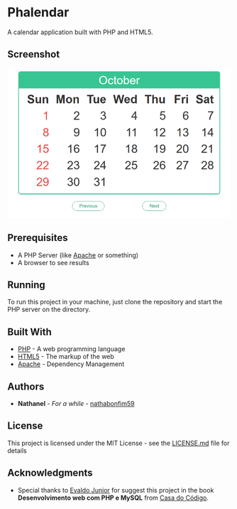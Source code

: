 # Phalendar

A calendar application built with PHP and HTML5.

## Screenshot
![Screenshot](preview.png)

## Prerequisites

- A PHP Server (like [Apache](https://www.apache.org/) or something)
- A browser to see results


## Running

To run this project in your machine, just clone the repository and start the PHP server on the directory.



## Built With

* [PHP](https://secure.php.net/) - A web programming language
* [HTML5](https://www.w3schools.com/html/html5_intro.asp) - The markup of the web
* [Apache](https://maven.apache.org/) - Dependency Management
## Authors

* **Nathanel** - *For a while* - [nathabonfim59](https://github.com/nathabonfim59)

## License

This project is licensed under the MIT License - see the [LICENSE.md](LICENSE.md) file for details

## Acknowledgments

* Special thanks to [Evaldo Junior](https://github.com/InFog) for suggest this project in the book **Desenvolvimento web com PHP e MySQL** from [Casa do Código](https://github.com/casadocodigo).
